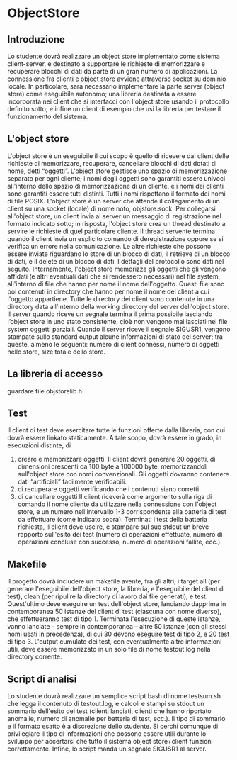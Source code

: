 # ObjectStore

## Introduzione
Lo studente dovrà realizzare un object store implementato come sistema client-server, e destinato a supportare le richieste di memorizzare e recuperare blocchi di dati da parte di un gran numero di applicazioni. La connessione fra clienti e object store avviene attraverso socket su dominio locale.
In particolare, sarà necessario implementare la parte server (object store) come eseguibile autonomo; una libreria destinata a essere incorporata nei client che si interfacci con l'object store usando il protocollo definito sotto; e infine un client di esempio che usi la libreria per testare il funzionamento del sistema.

## L'object store
L'object store è un eseguibile il cui scopo è quello di ricevere dai client delle richieste di memorizzare, recuperare, cancellare blocchi di dati dotati di nome, detti “oggetti”. L'object store gestisce uno spazio di memorizzazione separato per ogni cliente; i nomi degli oggetti sono garantiti essere univoci all'interno dello spazio di memorizzazione di un cliente, e i nomi dei clienti sono garantiti essere tutti distinti. Tutti i nomi rispettano il formato dei nomi di file POSIX.
L'object store è un server che attende il collegamento di un client su una socket (locale) di nome noto, objstore.sock. Per collegarsi all'object store, un client invia al server un messaggio di registrazione nel formato indicato sotto; in risposta, l'object store crea un thread destinato a servire le richieste di quel particolare cliente. Il thread servente termina quando il client invia un esplicito comando di deregistrazione oppure se si verifica un errore nella comunicazione. Le altre richieste che possono essere inviate riguardano lo store di un blocco di dati, il retrieve di un blocco di dati, e il delete di un blocco di dati. I dettagli del protocollo sono dati nel seguito.
Internamente, l'object store memorizza gli oggetti che gli vengono affidati (e altri eventuali dati che si rendessero necessari) nel file system, all'interno di file che hanno per nome il nome dell'oggetto. Questi file sono poi contenuti in directory che hanno per nome il nome del client a cui l'oggetto appartiene. Tutte le directory dei client sono contenute in una directory data all'interno della working directory del server dell'object store.
Il server quando riceve un segnale termina il prima possibile lasciando l’object store in uno stato consistente, cioè non vengono mai lasciati nel file system oggetti parziali. Quando il server riceve il segnale SIGUSR1, vengono stampate sullo standard output alcune informazioni di stato del server; tra queste, almeno le seguenti: numero di client connessi, numero di oggetti nello store, size totale dello store.
## La libreria di accesso
guardare file objstorelib.h.
     
## Test
Il client di test deve esercitare tutte le funzioni offerte dalla libreria, con cui dovrà essere linkato staticamente. A tale scopo, dovrà essere in grado, in esecuzioni distinte, di
1. creare e memorizzare oggetti. Il client dovrà generare 20 oggetti, di dimensioni crescenti da 100 byte a 100000 byte, memorizzandoli sull'object store con nomi convenzionali. Gli oggetti dovranno contenere dati “artificiali” facilmente verificabili.
2. di recuperare oggetti verificando che i contenuti siano corretti
3. di cancellare oggetti
Il client riceverà come argomento sulla riga di comando il nome cliente da utilizzare nella connessione con l'object store, e un numero nell'intervallo 1-3 corrispondente alla batteria di test da effettuare (come indicato sopra). Terminati i test della batteria richiesta, il client deve uscire, e stampare sul suo stdout un breve rapporto sull'esito dei test (numero di operazioni effettuate, numero di operazioni concluse con successo, numero di operazioni fallite, ecc.).

## Makefile
Il progetto dovrà includere un makefile avente, fra gli altri, i target all (per generare l'eseguibile dell'object store, la libreria, e l'eseguibile del client di test), clean (per ripulire la directory di lavoro dai file generati), e test. Quest'ultimo deve eseguire un test dell'object store, lanciando dapprima in contemporanea 50 istanze del client di test (ciascuna con nome diverso), che effettueranno test di tipo 1. Terminata l'esecuzione di queste istanze, vanno lanciate – sempre in contemporanea – altre 50 istanze (con gli stessi nomi usati in precedenza), di cui 30 devono eseguire test di tipo 2, e 20 test di tipo 3. L'output cumulato dei test, con eventualmente altre informazioni utili, deve essere memorizzato in un solo file di nome testout.log nella directory corrente.

## Script di analisi
Lo studente dovrà realizzare un semplice script bash di nome testsum.sh che legga il contenuto di testout.log, e calcoli e stampi su stdout un sommario dell'esito dei test (clienti lanciati, clienti che hanno riportato anomalie, numero di anomalie per batteria di test, ecc.). Il tipo di sommario e il formato esatto è a discrezione dello studente. Si cerchi comunque di privilegiare il tipo di informazioni che possono essere utili durante lo sviluppo per accertarsi che tutto il sistema object store+client funzioni correttamente.
Infine, lo script manda un segnale SIGUSR1 al server.
